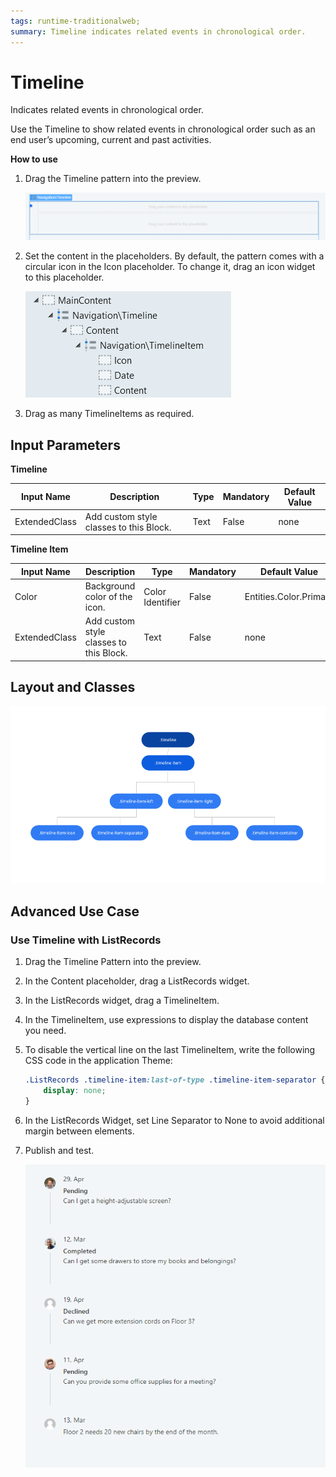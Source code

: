 ```yaml
---
tags: runtime-traditionalweb; 
summary: Timeline indicates related events in chronological order.
---
```


# Timeline

Indicates related events in chronological order.

Use the Timeline to show related events in chronological order such as an end user’s upcoming, current and past activities.

**How to use**

1. Drag the Timeline pattern into the preview.

    ![](images/timeline-image-2.png?width=500)

1. Set the content in the placeholders. By default, the pattern comes with a circular icon in the Icon placeholder. To change it, drag an icon widget to this placeholder.

    ![](<images/timeline-image-3.png>)

1. Drag as many TimelineItems as required.

## Input Parameters

**Timeline**

| **Input Name** |  **Description** |  **Type** | **Mandatory** | **Default Value** |
|---|---|---|---|---|
| ExtendedClass  |  Add custom style classes to this Block. |  Text | False | none |

**Timeline Item**

| **Input Name** |  **Description** |  **Type** | **Mandatory** | **Default Value** |
|---|---|---|---|---|
| Color  |  Background color of the icon. |  Color Identifier | False | Entities.Color.Primary |
| ExtendedClass  |  Add custom style classes to this Block. |  Text | False | none |

## Layout and Classes

![](images/timeline-image-1.png?width=750)

## Advanced Use Case

### Use Timeline with ListRecords

1. Drag the Timeline Pattern into the preview.
1. In the Content placeholder, drag a ListRecords widget.
1. In the ListRecords widget, drag a TimelineItem.
1. In the TimelineItem, use expressions to display the database content you need.
1. To disable the vertical line on the last TimelineItem, write the following CSS code in the application Theme:

    ```css
    .ListRecords .timeline-item:last-of-type .timeline-item-separator {
        display: none;
    }
    ```
1. In the ListRecords Widget, set Line Separator to None to avoid additional margin between elements.

1. Publish and test.

    ![](<images/timeline-image-4.png>)

